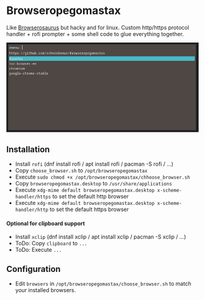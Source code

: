 # Browseropegomastax
Like [Browserosaurus](https://github.com/will-stone/browserosaurus) but hacky and for linux.
Custom http/https protocol handler + rofi prompter + some shell code to glue everything together.

![rofi screenshot](https://github.com/schneebonus/Browseropegomastax/blob/main/screenshot.png?raw=true)

## Installation

- Install ```rofi``` (dnf install rofi / apt install rofi / pacman -S rofi / ...)
- Copy ```choose_browser.sh``` to ```/opt/browseropegomastax```
- Execute ```sudo chmod +x /opt/browseropegomastax/chhoose_browser.sh```
- Copy ```browseropegomastax.desktop``` to ```/usr/share/applications```
- Execute ```xdg-mime default browseropegomastax.desktop x-scheme-handler/https``` to set the default http browser
- Execute ```xdg-mime default browseropegomastax.desktop x-scheme-handler/http``` to set the default https browser

#### Optional for clipboard support

- Install ```xclip``` (dnf install xclip / apt install xclip / pacman -S xclip / ...)
- ToDo: Copy ```clipboard``` to ```...```
- ToDo: Execute ```...```

## Configuration

- Edit ```browsers``` in ```/opt/browseropegomastax/choose_browser.sh``` to match your installed browsers.
